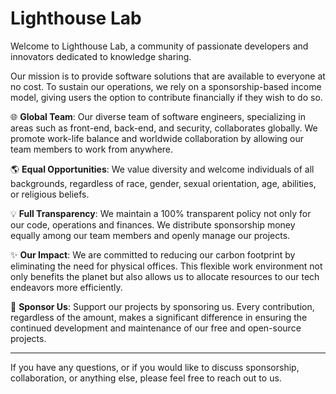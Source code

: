 # Lighthouse Lab

Welcome to Lighthouse Lab, a community of passionate developers and innovators dedicated to knowledge sharing. 

Our mission is to provide software solutions that are available to everyone at no cost. To sustain our operations, we rely on a sponsorship-based income model, giving users the option to contribute financially if they wish to do so.

🌐 **Global Team**: Our diverse team of software engineers, specializing in areas such as front-end, back-end, and security, collaborates globally. We promote work-life balance and worldwide collaboration by allowing our team members to work from anywhere.

🌎 **Equal Opportunities**: We value diversity and welcome individuals of all backgrounds, regardless of race, gender, sexual orientation, age, abilities, or religious beliefs.

💡 **Full Transparency**: We maintain a 100% transparent policy not only for our code, operations and finances. We distribute sponsorship money equally among our team members and openly manage our projects.

✨ **Our Impact**: We are committed to reducing our carbon footprint by eliminating the need for physical offices. This flexible work environment not only benefits the planet but also allows us to allocate resources to our tech endeavors more efficiently.

🙏 **Sponsor Us**: Support our projects by sponsoring us. Every contribution, regardless of the amount, makes a significant difference in ensuring the continued development and maintenance of our free and open-source projects.

---

If you have any questions, or if you would like to discuss sponsorship, collaboration, or anything else, please feel free to reach out to us.